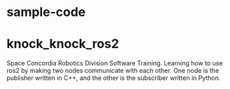 # sample-code
# knock_knock_ros2
Space Concordia Robotics Division Software Training. Learning how to use ros2 by making two nodes communicate with each other. One node is the publisher written in C++, and the other is the subscriber written in Python. 

